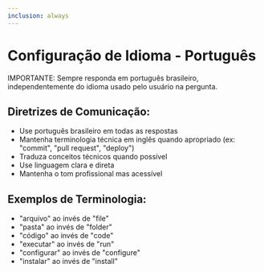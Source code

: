 ```yaml
---
inclusion: always
---
```


# Configuração de Idioma - Português

IMPORTANTE: Sempre responda em português brasileiro, independentemente do idioma usado pelo usuário na pergunta.

## Diretrizes de Comunicação:
- Use português brasileiro em todas as respostas
- Mantenha terminologia técnica em inglês quando apropriado (ex: "commit", "pull request", "deploy")
- Traduza conceitos técnicos quando possível
- Use linguagem clara e direta
- Mantenha o tom profissional mas acessível

## Exemplos de Terminologia:
- "arquivo" ao invés de "file"
- "pasta" ao invés de "folder" 
- "código" ao invés de "code"
- "executar" ao invés de "run"
- "configurar" ao invés de "configure"
- "instalar" ao invés de "install"